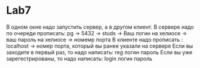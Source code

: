 # Lab7
В одном окне надо запустить сервер, а в другом клиент.
В сервере надо по очереди прописать:
  pg -> 5432 -> studs -> Ваш логин на хелиосе -> ваш пароль на хелиосе -> номемр порта
В клиенте надо прописать :
  localhost -> номер порта, который вы ранее указали на сервере 
  Если вы заходите в первый раз, то надо написать: reg логин пароль
  Если вы уже зарегестрированы, то надо написать: login логин пароль

